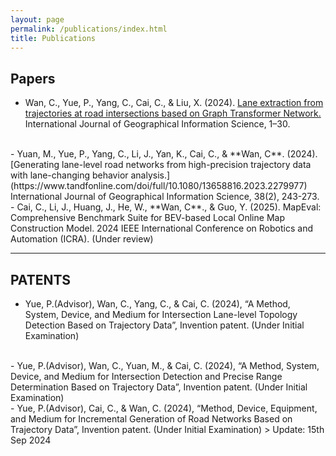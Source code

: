 ```yaml
---
layout: page
permalink: /publications/index.html
title: Publications
---
```



## Papers

- Wan, C., Yue, P., Yang, C., Cai, C., & Liu, X. (2024). [Lane extraction from trajectories at road intersections based on Graph Transformer Network.](https://doi.org/10.1080/13658816.2024.2433086) International Journal of Geographical Information Science, 1–30.
<br>
- Yuan, M., Yue, P., Yang, C., Li, J., Yan, K., Cai, C., & **Wan, C**. (2024). [Generating lane-level road networks from high-precision trajectory data with lane-changing behavior analysis.](https://www.tandfonline.com/doi/full/10.1080/13658816.2023.2279977) International Journal of Geographical Information Science, 38(2), 243-273.
<br>
- Cai, C., Li, J., Huang, J., He, W., **Wan, C**., & Guo, Y. (2025). MapEval: Comprehensive Benchmark Suite for BEV-based Local Online Map Construction Model. 2024 IEEE International Conference on Robotics and Automation (ICRA). (Under review)

---

## PATENTS      

- Yue, P.(Advisor), Wan, C., Yang, C., & Cai, C. (2024), “A Method, System, Device, and Medium for Intersection Lane-level Topology Detection Based on Trajectory Data”, Invention patent. (Under Initial Examination)
<br>
- Yue, P.(Advisor), Wan, C., Yuan, M., & Cai, C. (2024), “A Method, System, Device, and Medium for Intersection Detection and Precise Range Determination Based on Trajectory Data”, Invention patent. (Under Initial Examination)
<br>
- Yue, P.(Advisor), Cai, C., & Wan, C. (2024), “Method, Device, Equipment, and Medium for Incremental Generation of Road Networks Based on Trajectory Data”, Invention patent. (Under Initial Examination)
> Update: 15th Sep 2024
